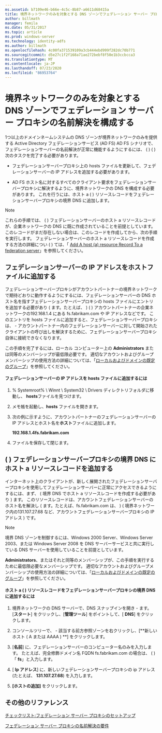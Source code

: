 ```yaml
---
ms.assetid: b7109e46-b66e-4c5c-8b87-a6611d68415a
title: 境界ネットワークのみを対象とする DNS ゾーンでフェデレーション サーバー プロキシの名前解決を構成する
author: billmath
manager: femila
ms.date: 05/31/2017
ms.topic: article
ms.prod: windows-server
ms.technology: identity-adfs
ms.author: billmath
ms.openlocfilehash: 4c00fa371539109a3cb444ebd999f282dc70b771
ms.sourcegitcommit: d5e27c1f2f168a71ae272bebf8f50e1b3ccbcca3
ms.translationtype: MT
ms.contentlocale: ja-JP
ms.lasthandoff: 07/23/2020
ms.locfileid: "86953764"
---
```

# <a name="configure-name-resolution-for-a-federation-server-proxy-in-a-dns-zone-that-serves-only-the-perimeter-network"></a>境界ネットワークのみを対象とする DNS ゾーンでフェデレーション サーバー プロキシの名前解決を構成する


1つ以上のドメインネームシステムの DNS ゾーンが境界ネットワークのみを提供する Active Directory フェデレーションサービス (AD FS) AD FS シナリオで、フェデレーションサーバーの名前解決が正常に機能するようにするには、 \( \) \( \) 次のタスクを完了する必要があります。  
  
-   フェデレーションサーバープロキシ上の hosts ファイルを更新して、フェデレーションサーバーの IP アドレスを追加する必要があります。  
  
-   AD FS ホスト名に対するすべてのクライアント要求をフェデレーションサーバープロキシに解決するように、境界ネットワークの DNS を構成する必要があります。 これを行うには、ホスト a \( \) リソースレコードをフェデレーションサーバープロキシの境界 DNS に追加します。  
  
> [!NOTE]  
> これらの手順では、 \( \) フェデレーションサーバーのホスト a リソースレコードが、企業ネットワークの DNS に既に作成されていることを前提としています。 このレコードがまだ存在しない場合は、このレコードを作成してから、次の手順を実行します。 フェデレーションサーバーのホスト a リソースレコードを作成する方法の詳細につい \( \) ては、「 [Add A host &#40;a&#41; resource Record To a federation server](Add-a-Host--A--Resource-Record-to-Corporate-DNS-for-a-Federation-Server.md)」を参照してください。  
  
## <a name="add-the-ip-address-of-a-federation-server-to-the-hosts-file"></a>フェデレーションサーバーの IP アドレスをホストファイルに追加する  
フェデレーションサーバープロキシがアカウントパートナーの境界ネットワークで期待どおりに動作するようにするには、フェデレーションサーバーの DNS ホスト名を指すフェデレーションサーバープロキシの hosts ファイルにエントリを追加する必要があり \( ます。たとえば、 \) \( \) アカウントパートナーの企業ネットワークの192.168.1.4 にある fs.fabrikam.com や IP アドレスなどです。 このエントリを hosts ファイルに追加すると、フェデレーションサーバープロキシは、 \- アカウントパートナー内のフェデレーションサーバーに対して開始されたクライアントの呼び出しを解決するために、フェデレーションサーバープロキシ自体に接続できなくなります。  
  
この手順を完了するには、ローカル コンピューター上の **Administrators** または同等のメンバーシップが最低限必要です。  適切なアカウントおよびグループメンバーシップの使用方法の詳細については、「[ローカルおよびドメインの既定のグループ](https://go.microsoft.com/fwlink/?LinkId=83477)」を参照してください。   
  
#### <a name="to-add-the-ip-address-of-a-federation-server-to-the-hosts-file"></a>フェデレーションサーバーの IP アドレスを hosts ファイルに追加するには  
  
1.  % Systemroot% \\ Winnt \\ System32 \\ Drivers ディレクトリフォルダに移動し、 **hosts**ファイルを見つけます。  
  
2.  メモ帳を起動し、**hosts** ファイルを開きます。  
  
3.  次の例に示すように、アカウントパートナーのフェデレーションサーバーの IP アドレスとホスト名を**ホスト**ファイルに追加します。  
  
    **192.168.1.4fs.fabrikam.com**  
  
4.  ファイルを保存して閉じます。  
  
## <a name="add-a-host-a-resource-record-to-perimeter-dns-for-a-federation-server-proxy"></a>\( \) フェデレーションサーバープロキシの境界 DNS にホスト a リソースレコードを追加する  
インターネット上のクライアントが、新しく展開されたフェデレーションサーバープロキシを使用してフェデレーションサーバーに正常にアクセスできるようにするには、まず、 \( 境界 DNS でホスト a リソースレコードを作成する必要があり \) ます。 このリソースレコードは、アカウントフェデレーションサーバーのホスト名を解決し \( ます。たとえば、fs.fabrikam.com は、 \) \( 境界ネットワーク内の131.107.27.68 など、アカウントフェデレーションサーバープロキシの IP アドレス \) です。  
  
> [!NOTE]  
> 境界 DNS ゾーンを制御するには、Windows 2000 Server、Windows Server 2003、または Windows Server 2008 を DNS サーバーサービスと共に実行している DNS サーバーを使用していることを前提としています。  
  
**Administrators**、またはそれと同等のメンバーシップが、この手順を実行するために最低限必要なメンバーシップです。  適切なアカウントおよびグループメンバーシップの使用方法の詳細については、「[ローカルおよびドメインの既定のグループ](https://go.microsoft.com/fwlink/?LinkId=83477)」を参照してください。   
  
#### <a name="to-add-a-host-a-resource-record-to-perimeter-dns-for-a-federation-server-proxy"></a>ホスト a \( \) リソースレコードをフェデレーションサーバープロキシの境界 DNS に追加するには  
  
1.  境界ネットワークの DNS サーバーで、DNS スナップインを開き \- ます。 [**スタート**] をクリックし、[**管理ツール**] をポイントして、[ **DNS**] をクリックします。  
  
2.  コンソールツリーで、 \- 該当する前方参照ゾーンを右クリックし、[**新しいホスト \( A または AAAA \) **] をクリックします。  
  
3.  [**名前**] に、フェデレーションサーバーのコンピューター名のみを入力します。 たとえば、完全修飾ドメイン名 FQDN fs.fabrikam.com の場合は、 \( \) 「 **fs**」と入力します。  
  
4.  [ **Ip アドレス**] に、新しいフェデレーションサーバープロキシの ip アドレス (たとえば、 **131.107.27.68**) を入力します。  
  
5.  **[ホストの追加]** をクリックします。  
  
## <a name="additional-references"></a>その他のリファレンス  
[チェックリスト:フェデレーション サーバー プロキシのセットアップ](Checklist--Setting-Up-a-Federation-Server-Proxy.md)  
  
[フェデレーション サーバー プロキシの名前解決の要件](/previous-versions/windows/it-pro/windows-server-2012-R2-and-2012/dd807055(v=ws.11))  
  
